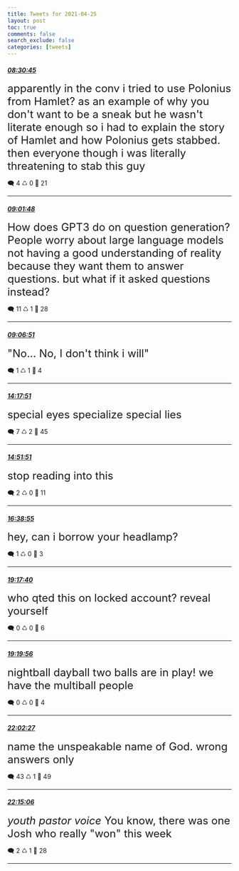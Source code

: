 ```yaml
---
title: Tweets for 2021-04-25
layout: post
toc: true
comments: false
search_exclude: false
categories: [tweets]
---
```



#### <a href = "https://twitter.com/deepfates/status/1386326822158229504">*08:30:45*</a>

<font size="5">apparently in the conv i tried to use Polonius from Hamlet? as an example of why you don't want to be a sneak  but he wasn't literate enough so i had to explain the story of Hamlet and how Polonius gets stabbed. then everyone though i was literally threatening to stab this guy</font>



🗨️ 4 ♺ 0 🤍  21   

---
    
#### <a href = "https://twitter.com/deepfates/status/1386334634242236418">*09:01:48*</a>

<font size="5">How does GPT3 do on question generation?   People worry about large language models not having a good understanding of reality because they want them to answer questions. but what if it asked questions instead?</font>



🗨️ 11 ♺ 1 🤍  28   

---
    
#### <a href = "https://twitter.com/deepfates/status/1386335907263913988">*09:06:51*</a>

<font size="5">"No... No, I don't think i will"</font>



🗨️ 1 ♺ 1 🤍  4   

---
    
#### <a href = "https://twitter.com/deepfates/status/1386414172238278661">*14:17:51*</a>

<font size="5">special eyes  specialize  special lies</font>



🗨️ 7 ♺ 2 🤍  45   

---
    
#### <a href = "https://twitter.com/deepfates/status/1386422728945586178">*14:51:51*</a>

<font size="5">stop reading into this</font>



🗨️ 2 ♺ 0 🤍  11   

---
    
#### <a href = "https://twitter.com/deepfates/status/1386449671166603265">*16:38:55*</a>

<font size="5">hey, can i borrow your headlamp?</font>



🗨️ 1 ♺ 0 🤍  3   

---
    
#### <a href = "https://twitter.com/deepfates/status/1386489622293737474">*19:17:40*</a>

<font size="5">who qted this on locked account? reveal yourself</font>



🗨️ 0 ♺ 0 🤍  6   

---
    
#### <a href = "https://twitter.com/deepfates/status/1386490192190533633">*19:19:56*</a>

<font size="5">nightball  dayball  two balls are in play! we have the multiball people</font>



🗨️ 0 ♺ 0 🤍  4   

---
    
#### <a href = "https://twitter.com/deepfates/status/1386531091637358598">*22:02:27*</a>

<font size="5">name the unspeakable name of God. wrong answers only</font>



🗨️ 43 ♺ 1 🤍  49   

---
    
#### <a href = "https://twitter.com/deepfates/status/1386534275990753292">*22:15:06*</a>

<font size="5">*youth pastor voice*  You know, there was one Josh who really "won" this week</font>



🗨️ 2 ♺ 1 🤍  28   

---
    
            
